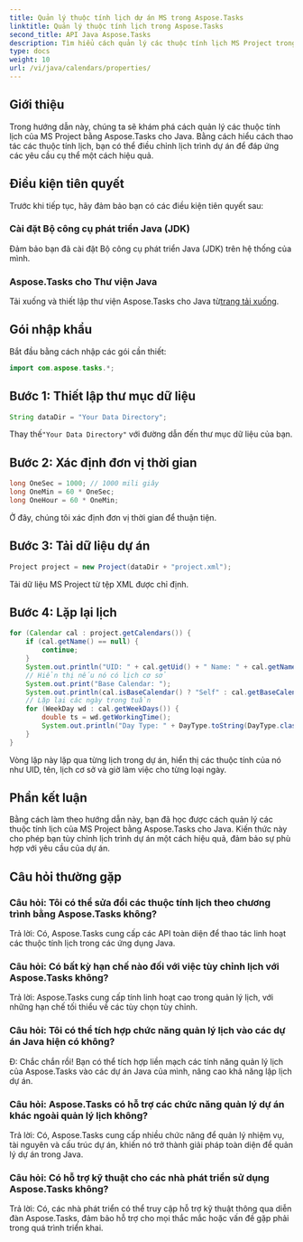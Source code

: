 ```yaml
---
title: Quản lý thuộc tính lịch dự án MS trong Aspose.Tasks
linktitle: Quản lý thuộc tính lịch trong Aspose.Tasks
second_title: API Java Aspose.Tasks
description: Tìm hiểu cách quản lý các thuộc tính lịch MS Project trong Java bằng Aspose.Tasks. Điều này cung cấp hướng dẫn từng bước về lịch trong các ứng dụng Java của bạn.
type: docs
weight: 10
url: /vi/java/calendars/properties/
---
```

## Giới thiệu
Trong hướng dẫn này, chúng ta sẽ khám phá cách quản lý các thuộc tính lịch của MS Project bằng Aspose.Tasks cho Java. Bằng cách hiểu cách thao tác các thuộc tính lịch, bạn có thể điều chỉnh lịch trình dự án để đáp ứng các yêu cầu cụ thể một cách hiệu quả.
## Điều kiện tiên quyết
Trước khi tiếp tục, hãy đảm bảo bạn có các điều kiện tiên quyết sau:
### Cài đặt Bộ công cụ phát triển Java (JDK)
Đảm bảo bạn đã cài đặt Bộ công cụ phát triển Java (JDK) trên hệ thống của mình.
### Aspose.Tasks cho Thư viện Java
 Tải xuống và thiết lập thư viện Aspose.Tasks cho Java từ[trang tải xuống](https://releases.aspose.com/tasks/java/).

## Gói nhập khẩu
Bắt đầu bằng cách nhập các gói cần thiết:
```java
import com.aspose.tasks.*;
```

## Bước 1: Thiết lập thư mục dữ liệu
```java
String dataDir = "Your Data Directory";
```
 Thay thế`"Your Data Directory"` với đường dẫn đến thư mục dữ liệu của bạn.
## Bước 2: Xác định đơn vị thời gian
```java
long OneSec = 1000; // 1000 mili giây
long OneMin = 60 * OneSec;
long OneHour = 60 * OneMin;
```
Ở đây, chúng tôi xác định đơn vị thời gian để thuận tiện.
## Bước 3: Tải dữ liệu dự án
```java
Project project = new Project(dataDir + "project.xml");
```
Tải dữ liệu MS Project từ tệp XML được chỉ định.
## Bước 4: Lặp lại lịch
```java
for (Calendar cal : project.getCalendars()) {
    if (cal.getName() == null) {
        continue;
    }
    System.out.println("UID: " + cal.getUid() + " Name: " + cal.getName());
    // Hiển thị nếu nó có lịch cơ sở
    System.out.print("Base Calendar: ");
    System.out.println(cal.isBaseCalendar() ? "Self" : cal.getBaseCalendar().getName());
    // Lặp lại các ngày trong tuần
    for (WeekDay wd : cal.getWeekDays()) {
        double ts = wd.getWorkingTime();
        System.out.println("Day Type: " + DayType.toString(DayType.class, wd.getDayType()) + " Hours: " + ts / OneHour);
    }
}
```
Vòng lặp này lặp qua từng lịch trong dự án, hiển thị các thuộc tính của nó như UID, tên, lịch cơ sở và giờ làm việc cho từng loại ngày.

## Phần kết luận
Bằng cách làm theo hướng dẫn này, bạn đã học được cách quản lý các thuộc tính lịch của MS Project bằng Aspose.Tasks cho Java. Kiến thức này cho phép bạn tùy chỉnh lịch trình dự án một cách hiệu quả, đảm bảo sự phù hợp với yêu cầu của dự án.
## Câu hỏi thường gặp
### Câu hỏi: Tôi có thể sửa đổi các thuộc tính lịch theo chương trình bằng Aspose.Tasks không?
Trả lời: Có, Aspose.Tasks cung cấp các API toàn diện để thao tác linh hoạt các thuộc tính lịch trong các ứng dụng Java.
### Câu hỏi: Có bất kỳ hạn chế nào đối với việc tùy chỉnh lịch với Aspose.Tasks không?
Trả lời: Aspose.Tasks cung cấp tính linh hoạt cao trong quản lý lịch, với những hạn chế tối thiểu về các tùy chọn tùy chỉnh.
### Câu hỏi: Tôi có thể tích hợp chức năng quản lý lịch vào các dự án Java hiện có không?
Đ: Chắc chắn rồi! Bạn có thể tích hợp liền mạch các tính năng quản lý lịch của Aspose.Tasks vào các dự án Java của mình, nâng cao khả năng lập lịch dự án.
### Câu hỏi: Aspose.Tasks có hỗ trợ các chức năng quản lý dự án khác ngoài quản lý lịch không?
Trả lời: Có, Aspose.Tasks cung cấp nhiều chức năng để quản lý nhiệm vụ, tài nguyên và cấu trúc dự án, khiến nó trở thành giải pháp toàn diện để quản lý dự án trong Java.
### Câu hỏi: Có hỗ trợ kỹ thuật cho các nhà phát triển sử dụng Aspose.Tasks không?
Trả lời: Có, các nhà phát triển có thể truy cập hỗ trợ kỹ thuật thông qua diễn đàn Aspose.Tasks, đảm bảo hỗ trợ cho mọi thắc mắc hoặc vấn đề gặp phải trong quá trình triển khai.